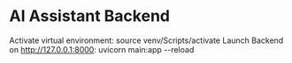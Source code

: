 # AI Assistant Backend



Activate virtual environment: source venv/Scripts/activate
Launch Backend on http://127.0.0.1:8000: uvicorn main:app --reload
